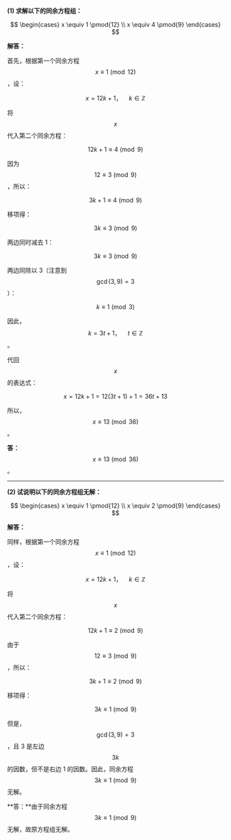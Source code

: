 **(1) 求解以下的同余方程组：**

$$
\begin{cases}
x \equiv 1 \pmod{12} \\
x \equiv 4 \pmod{9}
\end{cases}
$$

**解答：**

首先，根据第一个同余方程 $$ x \equiv 1 \pmod{12} $$，设：

$$
x = 12k + 1，\quad k \in \mathbb{Z}
$$

将 $$ x $$ 代入第二个同余方程：

$$
12k + 1 \equiv 4 \pmod{9}
$$

因为 $$ 12 \equiv 3 \pmod{9} $$，所以：

$$
3k + 1 \equiv 4 \pmod{9}
$$

移项得：

$$
3k \equiv 3 \pmod{9}
$$

两边同时减去 1：

$$
3k \equiv 3 \pmod{9}
$$

两边同除以 3（注意到 $$ \gcd(3,9) = 3 $$）：

$$
k \equiv 1 \pmod{3}
$$

因此，$$ k = 3t + 1，\quad t \in \mathbb{Z} $$。

代回 $$ x $$ 的表达式：

$$
x = 12k + 1 = 12(3t + 1) + 1 = 36t + 13
$$

所以，$$ x \equiv 13 \pmod{36} $$。

**答：**$$ x \equiv 13 \pmod{36} $$。

---

**(2) 试说明以下的同余方程组无解：**

$$
\begin{cases}
x \equiv 1 \pmod{12} \\
x \equiv 2 \pmod{9}
\end{cases}
$$

**解答：**

同样，根据第一个同余方程 $$ x \equiv 1 \pmod{12} $$，设：

$$
x = 12k + 1，\quad k \in \mathbb{Z}
$$

将 $$ x $$ 代入第二个同余方程：

$$
12k + 1 \equiv 2 \pmod{9}
$$

由于 $$ 12 \equiv 3 \pmod{9} $$，所以：

$$
3k + 1 \equiv 2 \pmod{9}
$$

移项得：

$$
3k \equiv 1 \pmod{9}
$$

但是，$$ \gcd(3,9) = 3 $$，且 3 是左边 $$ 3k $$ 的因数，但不是右边 1 的因数。因此，同余方程 $$ 3k \equiv 1 \pmod{9} $$ 无解。

**答：**由于同余方程 $$ 3k \equiv 1 \pmod{9} $$ 无解，故原方程组无解。
